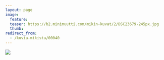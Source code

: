 ```yaml
---
layout: page
image:
  feature:
  teaser: https://b2.minimuutti.com/mikin-kuvat/2/DSC23679-245px.jpg
  thumb:
redirect_from:
  - /kuvia-mikista/00040
---
```


![](https://b2.minimuutti.com/mikin-kuvat/2/DSC23679-800px.jpg)
